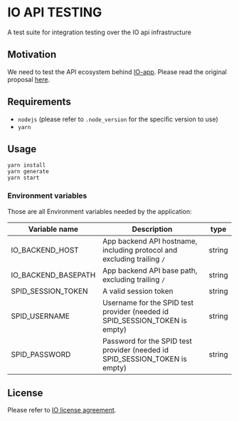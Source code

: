 # IO API TESTING
A test suite for integration testing over the IO api infrastructure

## Motivation
We need to test the API ecosystem behind [IO-app](https://github.com/pagopa/io-app). Please read the original proposal [here](https://docs.google.com/document/d/1WQ6OoqOGGEwcd-YRwLwJiiR_ES8mhTmSF6oGVyB8H70).

## Requirements
* `nodejs` (please refer to `.node_version` for the specific version to use)
* `yarn`
  
## Usage
```
yarn install
yarn generate
yarn start 
```

### Environment variables

Those are all Environment variables needed by the application:

| Variable name       | Description                                                                 | type   |
|---------------------|-----------------------------------------------------------------------------|--------|
| IO_BACKEND_HOST     | App backend API hostname, including protocol and excluding trailing `/`     | string |
| IO_BACKEND_BASEPATH | App backend API base path, excluding trailing `/`                           | string |
| SPID_SESSION_TOKEN  | A valid session token                                                       | string |
| SPID_USERNAME       | Username for the SPID test provider (needed id SPID_SESSION_TOKEN is empty) | string |
| SPID_PASSWORD       | Password for the SPID test provider (needed id SPID_SESSION_TOKEN is empty) | string |


## License
Please refer to [IO license agreement](https://github.com/pagopa/io-app/blob/master/LICENSE).